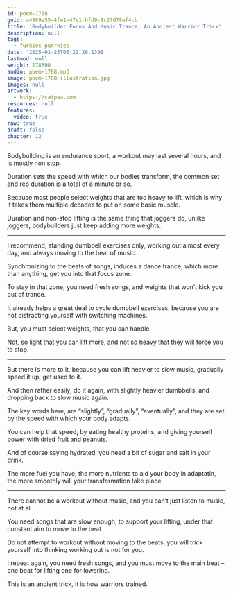 ```yaml
---
id: poem-1788
guid: a4889e55-4fe1-47e1-bfd9-8c27d78ef4cb
title: 'Bodybuilder Focus And Music Trance, An Ancient Warrior Trick'
description: null
tags:
  - furkies-purrkies
date: '2025-01-23T05:22:20.139Z'
lastmod: null
weight: 178800
audio: poem-1788.mp3
image: poem-1788-illustration.jpg
images: null
artwork:
  - https://catpea.com
resources: null
features:
  video: true
raw: true
draft: false
chapter: 12
---
```


Bodybuilding is an endurance sport,
a workout may last several hours, and is mostly non stop.

Duration sets the speed with which our bodies transform,
the common set and rep duration is a total of a minute or so.

Because most people select weights that are too heavy to lift,
which is why it takes them multiple decades to put on some basic muscle.

Duration and non-stop lifting is the same thing that joggers do,
unlike joggers, bodybuilders just keep adding more weights.

---

I recommend, standing dumbbell exercises only,
working out almost every day, and always moving to the beat of music.

Synchronizing to the beats of songs, induces a dance trance,
which more than anything, get you into that focus zone.

To stay in that zone, you need fresh songs,
and weights that won’t kick you out of trance.

It already helps a great deal to cycle dumbbell exercises,
because you are not distracting yourself with switching machines.

But, you must select weights,
that you can handle.

Not, so light that you can lift more,
and not so heavy that they will force you to stop.

---

But there is more to it, because you can lift heavier to slow music,
gradually speed it up, get used to it.

And then rather easily, do it again, with slightly heavier dumbbells,
and dropping back to slow music again.

The key words here, are “slightly”, “gradually”, “eventually”,
and they are set by the speed with which your body adapts.

You can help that speed, by eating healthy proteins,
and giving yourself power with dried fruit and peanuts.

And of course saying hydrated,
you need a bit of sugar and salt in your drink.

The more fuel you have, the more nutrients to aid your body in adaptatin,
the more smoothly will your transformation take place.

---

There cannot be a workout without music,
and you can’t just listen to music, not at all.

You need songs that are slow enough, to support your lifting,
under that constant aim to move to the beat.

Do not attempt to workout without moving to the beats,
you will trick yourself into thinking working out is not for you.

I repeat again, you  need fresh songs,
and you must move to the main beat – one beat for lifting one for lowering.

This is an ancient trick,
it is how warriors trained.
